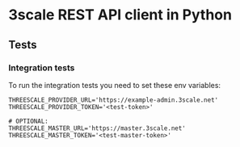 # 3scale REST API client in Python


## Tests

### Integration tests
To run the integration tests you need to set these env variables:
```
THREESCALE_PROVIDER_URL='https://example-admin.3scale.net'
THREESCALE_PROVIDER_TOKEN='<test-token>'

# OPTIONAL:
THREESCALE_MASTER_URL='https://master.3scale.net'
THREESCALE_MASTER_TOKEN='<test-master-token>'
```
